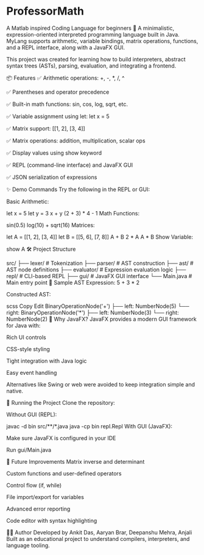 # ProfessorMath
A Matlab inspired Coding Language for beginners
🧮
A minimalistic, expression-oriented interpreted programming language built in Java. MyLang supports arithmetic, variable bindings, matrix operations, functions, and a REPL interface, along with a JavaFX GUI.

This project was created for learning how to build interpreters, abstract syntax trees (ASTs), parsing, evaluation, and integrating a frontend.

📦 Features
✅ Arithmetic operations: +, -, *, /, ^

✅ Parentheses and operator precedence

✅ Built-in math functions: sin, cos, log, sqrt, etc.

✅ Variable assignment using let: let x = 5

✅ Matrix support: [[1, 2], [3, 4]]

✅ Matrix operations: addition, multiplication, scalar ops

✅ Display values using show keyword

✅ REPL (command-line interface) and JavaFX GUI

✅ JSON serialization of expressions

✨ Demo Commands
Try the following in the REPL or GUI:

Basic Arithmetic:

let x = 5
let y = 3
x + y
(2 + 3) * 4 - 1
Math Functions:


sin(0.5)
log(10) + sqrt(16)
Matrices:


let A = [[1, 2], [3, 4]]
let B = [[5, 6], [7, 8]]
A + B
2 * A
A * B
Show Variable:


show A
🛠 Project Structure

src/
├── lexer/         # Tokenization
├── parser/        # AST construction
├── ast/           # AST node definitions
├── evaluator/     # Expression evaluation logic
├── repl/          # CLI-based REPL
├── gui/           # JavaFX GUI interface
└── Main.java      # Main entry point
🌳 Sample AST
Expression: 5 + 3 * 2

Constructed AST:

scss
Copy
Edit
BinaryOperationNode('+')
├── left: NumberNode(5)
└── right: BinaryOperationNode('*')
    ├── left: NumberNode(3)
    └── right: NumberNode(2)
🎨 Why JavaFX?
JavaFX provides a modern GUI framework for Java with:

Rich UI controls

CSS-style styling

Tight integration with Java logic

Easy event handling

Alternatives like Swing or web were avoided to keep integration simple and native.

🚀 Running the Project
Clone the repository:

Without GUI (REPL):

javac -d bin src/**/*.java
java -cp bin repl.Repl
With GUI (JavaFX):

Make sure JavaFX is configured in your IDE

Run gui/Main.java

🧠 Future Improvements
Matrix inverse and determinant

Custom functions and user-defined operators

Control flow (if, while)

File import/export for variables

Advanced error reporting

Code editor with syntax highlighting

👨‍💻 Author
Developed by Ankit Das, Aaryan Brar, Deepanshu Mehra, Anjali
Built as an educational project to understand compilers, interpreters, and language tooling.


